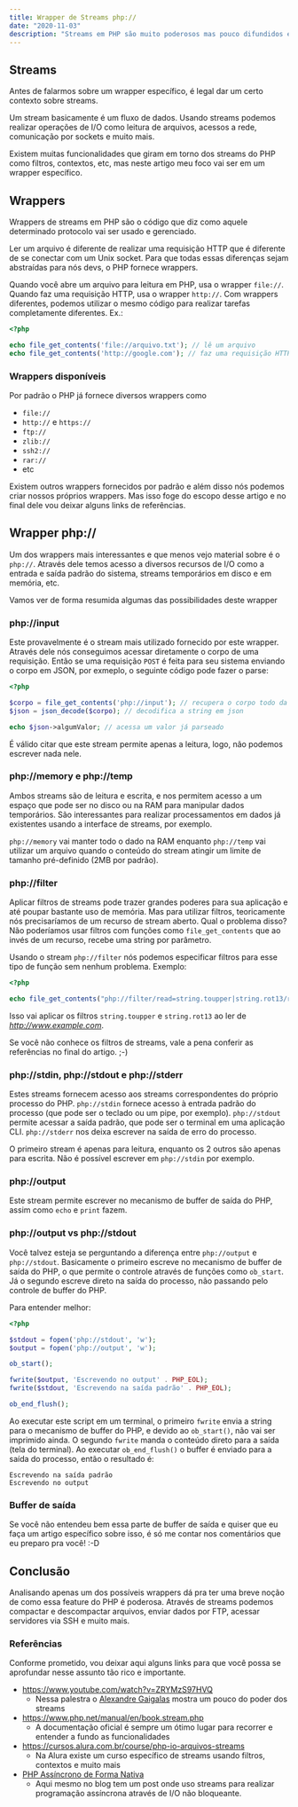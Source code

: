 ```yaml
---
title: Wrapper de Streams php://
date: "2020-11-03"
description: "Streams em PHP são muito poderosos mas pouco difundidos e divulgados. Neste artigo vamos falar do wrapper php://"
---
```

## Streams

Antes de falarmos sobre um wrapper específico, é legal dar um certo contexto sobre streams.

Um stream basicamente é um fluxo de dados. Usando streams podemos realizar operações de I/O como leitura de arquivos,
acessos a rede, comunicação por sockets e muito mais.

Existem muitas funcionalidades que giram em torno dos streams do PHP como filtros, contextos, etc,
mas neste artigo meu foco vai ser em um wrapper específico.

## Wrappers

Wrappers de streams em PHP são o código que diz como aquele determinado protocolo vai ser usado e gerenciado.

Ler um arquivo é diferente de realizar uma requisição HTTP que é diferente de se conectar com um Unix socket.
Para que todas essas diferenças sejam abstraídas para nós devs, o PHP fornece wrappers.

Quando você abre um arquivo para leitura em PHP, usa o wrapper ``file://``.
Quando faz uma requisição HTTP, usa o wrapper `http://`.
Com wrappers diferentes, podemos utilizar o mesmo código para realizar tarefas completamente diferentes. Ex.:

```php
<?php

echo file_get_contents('file://arquivo.txt'); // lê um arquivo
echo file_get_contents('http://google.com'); // faz uma requisição HTTP
```

### Wrappers disponíveis

Por padrão o PHP já fornece diversos wrappers como

- `file://`
- `http://` e `https://`
- `ftp://`
- `zlib://`
- `ssh2://`
- `rar://`
- etc

Existem outros wrappers fornecidos por padrão e além disso nós podemos criar nossos próprios wrappers.
Mas isso foge do escopo desse artigo e no final dele vou deixar alguns links de referências.

## Wrapper php://

Um dos wrappers mais interessantes e que menos vejo material sobre é o `php://`.
Através dele temos acesso a diversos recursos de I/O como a entrada e saída padrão do sistema, streams temporários em
disco e em memória, etc.

Vamos ver de forma resumida algumas das possibilidades deste wrapper

### php://input

Este provavelmente é o stream mais utilizado fornecido por este wrapper. Através dele nós conseguimos acessar diretamente
o corpo de uma requisição. Então se uma requisição `POST` é feita para seu sistema enviando o corpo em JSON, por exmeplo,
o seguinte código pode fazer o parse:

```php
<?php

$corpo = file_get_contents('php://input'); // recupera o corpo todo da requisição, como string
$json = json_decode($corpo); // decodifica a string em json

echo $json->algumValor; // acessa um valor já parseado
```

É válido citar que este stream permite apenas a leitura, logo, não podemos escrever nada nele. 

### php://memory e php://temp

Ambos streams são de leitura e escrita, e nos permitem acesso a um espaço que pode ser no disco ou na RAM para manipular
dados temporários. São interessantes para realizar processamentos em dados já existentes usando a interface de streams,
por exemplo.

`php://memory` vai manter todo o dado na RAM enquanto `php://temp` vai utilizar um arquivo quando o conteúdo do stream
atingir um limite de tamanho pré-definido (2MB por padrão).

### php://filter

Aplicar filtros de streams pode trazer grandes poderes para sua aplicação e até poupar bastante uso de memória.
Mas para utilizar filtros, teoricamente nós precisaríamos de um recurso de stream aberto. Qual o problema disso?
Não poderíamos usar filtros com funções como `file_get_contents` que ao invés de um recurso, recebe uma string por
parâmetro.

Usando o stream `php://filter` nós podemos especificar filtros para esse tipo de função sem nenhum problema. Exemplo:

```php
<?php

echo file_get_contents("php://filter/read=string.toupper|string.rot13/resource=http://www.example.com");

```

Isso vai aplicar os filtros `string.toupper` e `string.rot13` ao ler de _http://www.example.com_.

Se você não conhece os filtros de streams, vale a pena conferir as referências no final do artigo. ;-)

### php://stdin, php://stdout e php://stderr

Estes streams fornecem acesso aos streams correspondentes do próprio processo do PHP.
`php://stdin` fornece acesso à entrada padrão do processo (que pode ser o teclado ou um pipe, por exemplo).
`php://stdout` permite acessar a saída padrão, que pode ser o terminal em uma aplicação CLI.
`php://stderr` nos deixa escrever na saída de erro do processo.

O primeiro stream é apenas para leitura, enquanto os 2 outros são apenas para escrita. Não é possível escrever em
`php://stdin` por exemplo.

### php://output

Este stream permite escrever no mecanismo de buffer de saída do PHP, assim como `echo` e `print` fazem.

### php://output vs php://stdout

Você talvez esteja se perguntando a diferença entre `php://output` e `php://stdout`.
Basicamente o primeiro escreve no mecanismo de buffer de saída do PHP, o que permite o controle através de funções
como `ob_start`. Já o segundo escreve direto na saída do processo, não passando pelo controle de buffer do PHP.

Para entender melhor:

```php
<?php

$stdout = fopen('php://stdout', 'w');
$output = fopen('php://output', 'w');

ob_start();

fwrite($output, 'Escrevendo no output' . PHP_EOL);
fwrite($stdout, 'Escrevendo na saída padrão' . PHP_EOL);

ob_end_flush();
```

Ao executar este script em um terminal, o primeiro `fwrite` envia a string para o mecanismo de buffer do PHP, e devido
ao `ob_start()`, não vai ser imprimido ainda. O segundo `fwrite` manda o conteúdo direto para a saída (tela do terminal).
Ao executar `ob_end_flush()` o buffer é enviado para a saída do processo, então o resultado é:
```
Escrevendo na saída padrão
Escrevendo no output
```

### Buffer de saída

Se você não entendeu bem essa parte de buffer de saída e quiser que eu faça um artigo específico sobre isso, é só me
contar nos comentários que eu preparo pra você! :-D

## Conclusão

Analisando apenas um dos possíveis wrappers dá pra ter uma breve noção de como essa feature do PHP é poderosa. Através
de streams podemos compactar e descompactar arquivos, enviar dados por FTP, acessar servidores via SSH e muito mais.

### Referências

Conforme prometido, vou deixar aqui alguns links para que você possa se aprofundar nesse assunto tão rico e importante.

- https://www.youtube.com/watch?v=ZRYMzS97HVQ
    - Nessa palestra o [Alexandre Gaigalas](https://twitter.com/alganet) mostra um pouco do poder dos streams
- https://www.php.net/manual/en/book.stream.php
    - A documentação oficial é sempre um ótimo lugar para recorrer e entender a fundo as funcionalidades
- https://cursos.alura.com.br/course/php-io-arquivos-streams
    - Na Alura existe um curso específico de streams usando filtros, contextos e muito mais
- [PHP Assíncrono de Forma Nativa](/2020-09-16-php-assincrono-de-forma-nativa/)
    - Aqui mesmo no blog tem um post onde uso streams para realizar programação assíncrona através de I/O não bloqueante.
